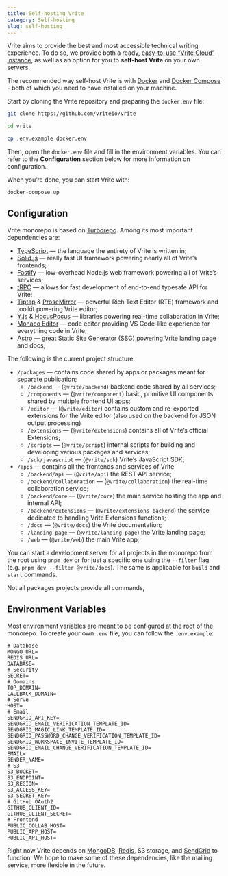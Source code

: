 ```yaml
---
title: Self-hosting Vrite
category: Self-hosting
slug: self-hosting
---
```


Vrite aims to provide the best and most accessible technical writing experience. To do so, we provide both a ready, [easy-to-use “Vrite Cloud” instance](https://app.vrite.io/), as well as an option for you to **self-host Vrite** on your own servers.

The recommended way self-host Vrite is with [Docker](https://docs.docker.com/engine/install/) and [Docker Compose](https://docs.docker.com/compose/install/) - both of which you need to have installed on your machine.

Start by cloning the Vrite repository and preparing the `docker.env` file:

```bash
git clone https://github.com/vriteio/vrite

cd vrite

cp .env.example docker.env
```

Then, open the `docker.env` file and fill in the environment variables. You can refer to the **Configuration** section below for more information on configuration.

When you’re done, you can start Vrite with:

```bash
docker-compose up
```

## Configuration

Vrite monorepo is based on [Turborepo](https://turbo.build/repo). Among its most important dependencies are:

- [TypeScript](https://www.typescriptlang.org/) — the language the entirety of Vrite is written in;
- [Solid.js](https://solidjs.com/) — really fast UI framework powering nearly all of Vrite’s frontends;
- [Fastify](https://www.fastify.io/) — low-overhead Node.js web framework powering all of Vrite’s services;
- [tRPC](https://trpc.io/) — allows for fast development of end-to-end typesafe API for Vrite;
- [Tiptap](https://tiptap.dev/) & [ProseMirror](https://prosemirror.net/) — powerful Rich Text Editor (RTE) framework and toolkit powering Vrite editor;
- [Y.js](https://github.com/yjs/yjs) & [HocusPocus](https://hocuspocus.dev/) — libraries powering real-time collaboration in Vrite;
- [Monaco Editor](https://microsoft.github.io/monaco-editor/) — code editor providing VS Code-like experience for everything code in Vrite;
- [Astro](https://astro.build/) — great Static Site Generator (SSG) powering Vrite landing page and docs;

The following is the current project structure:

- `/packages` — contains code shared by apps or packages meant for separate publication;
  - `/backend` — (`@vrite/backend`) backend code shared by all services;
  - `/components` — (`@vrite/component`) basic, primitive UI components shared by multiple frontend UI apps;
  - `/editor` — (`@vrite/editor`) contains custom and re-exported extensions for the Vrite editor (also used on the backend for JSON output processing)
  - `/extensions` — (`@vrite/extensions`) contains all of Vrite’s official Extensions;
  - `/scripts` — (`@vrite/script`) internal scripts for building and developing various packages and services;
  - `/sdk/javascript` — (`@vrite/sdk`) Vrite’s JavaScript SDK;
- `/apps` — contains all the frontends and services of Vrite
  - `/backend/api` — (`@vrite/api`) the REST API service;
  - `/backend/collaboration` — (`@vrite/collaboration`) the real-time collaboration service;
  - `/backend/core` — (`@vrite/core`) the main service hosting the app and internal API;
  - `/backend/extensions` — (`@vrite/extensions-backend`) the service dedicated to handling Vrite Extensions functions;
  - `/docs` — (`@vrite/docs`) the Vrite documentation;
  - `/landing-page` — (`@vrite/landing-page`) the Vrite landing page;
  - `/web` — (`@vrite/web`) the main Vrite app;

You can start a development server for all projects in the monorepo from the root using `pnpm dev` or for just a specific one using the `--filter` flag (e.g. `pnpm dev --filter @vrite/docs`). The same is applicable for `build` and `start` commands.

Not all packages projects provide all commands,

## Environment Variables

Most environment variables are meant to be configured at the root of the monorepo. To create your own `.env` file, you can follow the `.env.example`:

```
# Database
MONGO_URL=
REDIS_URL=
DATABASE=
# Security
SECRET=
# Domains
TOP_DOMAIN=
CALLBACK_DOMAIN=
# Serve
HOST=
# Email
SENDGRID_API_KEY=
SENDGRID_EMAIL_VERIFICATION_TEMPLATE_ID=
SENDGRID_MAGIC_LINK_TEMPLATE_ID=
SENDGRID_PASSWORD_CHANGE_VERIFICATION_TEMPLATE_ID=
SENDGRID_WORKSPACE_INVITE_TEMPLATE_ID=
SENDGRID_EMAIL_CHANGE_VERIFICATION_TEMPLATE_ID=
EMAIL=
SENDER_NAME=
# S3
S3_BUCKET=
S3_ENDPOINT=
S3_REGION=
S3_ACCESS_KEY=
S3_SECRET_KEY=
# GitHub OAuth2
GITHUB_CLIENT_ID=
GITHUB_CLIENT_SECRET=
# Frontend
PUBLIC_COLLAB_HOST=
PUBLIC_APP_HOST=
PUBLIC_API_HOST=
```

Right now Vrite depends on [MongoDB](https://www.mongodb.com/), [Redis](https://redis.com/), S3 storage, and [SendGrid](https://sendgrid.com/) to function. We hope to make some of these dependencies, like the mailing service, more flexible in the future.

